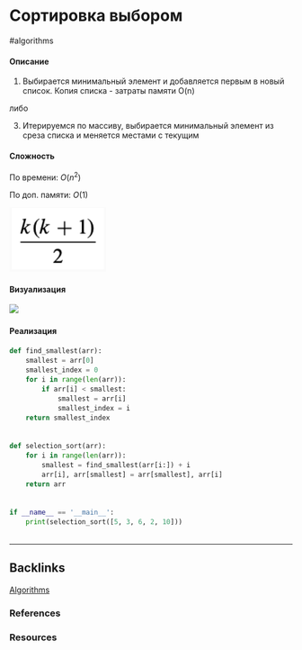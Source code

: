 # Сортировка выбором
#algorithms 

#### Описание
1) Выбирается минимальный элемент и добавляется первым в новый список. Копия списка - затраты памяти O(n)

либо

3) Итерируемся по массиву, выбирается минимальный элемент из среза списка и меняется местами с текущим


#### Сложность
По времени:
$O(n^2)$

По доп. памяти:
$O(1)$

![](Static/Pasted%20image%2020220708143321.png)

#### Визуализация
![](https://habrastorage.org/webt/yt/cs/fz/ytcsfzyhzn9xy8opfyodmgz-a4u.gif)

#### Реализация

```python
def find_smallest(arr):  
    smallest = arr[0]  
    smallest_index = 0  
    for i in range(len(arr)):  
        if arr[i] < smallest:  
            smallest = arr[i]  
            smallest_index = i  
    return smallest_index


def selection_sort(arr):   
    for i in range(len(arr)):  
        smallest = find_smallest(arr[i:]) + i
        arr[i], arr[smallest] = arr[smallest], arr[i]
    return arr 


if __name__ == '__main__': 
	print(selection_sort([5, 3, 6, 2, 10]))
	
```

---
## Backlinks
[Algorithms](../Algorithms.md)

### References

### Resources




